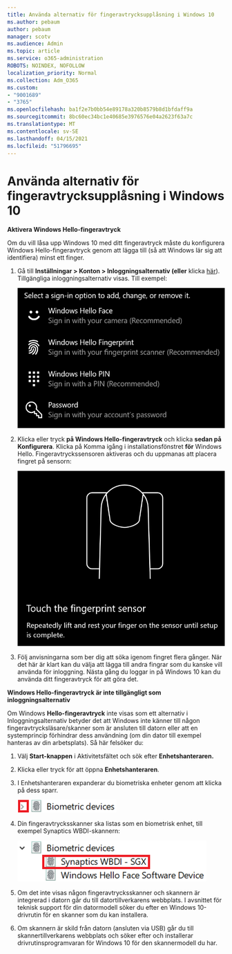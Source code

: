 ```yaml
---
title: Använda alternativ för fingeravtrycksupplåsning i Windows 10
ms.author: pebaum
author: pebaum
manager: scotv
ms.audience: Admin
ms.topic: article
ms.service: o365-administration
ROBOTS: NOINDEX, NOFOLLOW
localization_priority: Normal
ms.collection: Adm_O365
ms.custom:
- "9001689"
- "3765"
ms.openlocfilehash: ba1f2e7b0bb54e89178a320b8579b8d1bfdaff9a
ms.sourcegitcommit: 8bc60ec34bc1e40685e3976576e04a2623f63a7c
ms.translationtype: MT
ms.contentlocale: sv-SE
ms.lasthandoff: 04/15/2021
ms.locfileid: "51796695"
---
```

# <a name="use-fingerprint-unlock-option-in-windows-10"></a>Använda alternativ för fingeravtrycksupplåsning i Windows 10

**Aktivera Windows Hello-fingeravtryck**

Om du vill låsa upp Windows 10 med ditt fingeravtryck måste du konfigurera Windows Hello-fingeravtryck genom att lägga till (så att Windows lär sig att identifiera) minst ett finger. 

1. Gå till **Inställningar > Konton > Inloggningsalternativ (eller** klicka [här](ms-settings:signinoptions?activationSource=GetHelp)). Tillgängliga inloggningsalternativ visas. Till exempel:

    ![Inloggningsalternativ.](media/sign-in-options.png)

2. Klicka eller tryck **på Windows Hello-fingeravtryck** och klicka **sedan på Konfigurera**. Klicka på Komma igång i installationsfönstret **för** Windows Hello. Fingeravtryckssensoren aktiveras och du uppmanas att placera fingret på sensorn:

   ![Fingeravtrycks sensor.](media/fingerprint-sensor.png)

3. Följ anvisningarna som ber dig att söka igenom fingret flera gånger. När det här är klart kan du välja att lägga till andra fingrar som du kanske vill använda för inloggning. Nästa gång du loggar in på Windows 10 kan du använda ditt fingeravtryck för att göra det.

**Windows Hello-fingeravtryck är inte tillgängligt som inloggningsalternativ**

Om Windows **Hello-fingeravtryck** inte visas som ett alternativ i Inloggningsalternativ betyder det att Windows inte känner till någon fingeravtrycksläsare/skanner som är ansluten till datorn eller att en systemprincip förhindrar dess användning (om din dator till exempel hanteras av din arbetsplats). Så här felsöker du: 

1. Välj **Start-knappen** i Aktivitetsfältet och sök efter **Enhetshanteraren.**

2. Klicka eller tryck för att öppna **Enhetshanteraren**.

3. I Enhetshanteraren expanderar du biometriska enheter genom att klicka på dess sparr.

   ![Biometriska enheter.](media/biometric-devices.png)

4. Din fingeravtrycksskanner ska listas som en biometrisk enhet, till exempel Synaptics WBDI-skannern:

   ![Biometriska enheter.](media/biometric-devices-expanded.png)

5. Om det inte visas någon fingeravtrycksskanner och skannern är integrerad i datorn går du till datortillverkarens webbplats. I avsnittet för teknisk support för din datormodell söker du efter en Windows 10-drivrutin för en skanner som du kan installera.

6. Om skannern är skild från datorn (ansluten via USB) går du till skannertillverkarens webbplats och söker efter och installerar drivrutinsprogramvaran för Windows 10 för den skannermodell du har.
